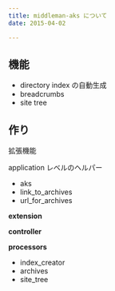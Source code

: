 ```yaml
---
title: middleman-aks について
date: 2015-04-02

---
```


## 機能

- directory index の自動生成
- breadcrumbs
- site tree

## 作り

拡張機能

application レベルのヘルパー

- aks
- link_to_archives
- url_for_archives


**extension**

**controller**

**processors**

- index_creator
- archives
- site_tree




